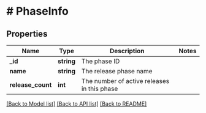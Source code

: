 # # PhaseInfo

## Properties

Name | Type | Description | Notes
------------ | ------------- | ------------- | -------------
**_id** | **string** | The phase ID |
**name** | **string** | The release phase name |
**release_count** | **int** | The number of active releases in this phase |

[[Back to Model list]](../../README.md#models) [[Back to API list]](../../README.md#endpoints) [[Back to README]](../../README.md)
